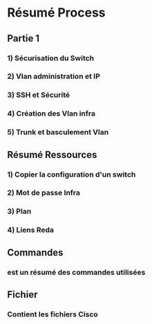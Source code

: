 # Résumé Process

## Partie 1
### 1) Sécurisation du Switch
### 2) Vlan administration et IP
### 3) SSH et Sécurité
### 4) Création des Vlan infra
### 5) Trunk et basculement Vlan

## Résumé Ressources
### 1) Copier la configuration d'un switch
### 2) Mot de passe Infra
### 3) Plan
### 4) Liens Reda

## Commandes 
### est un résumé des commandes utilisées

## Fichier
### Contient les fichiers Cisco


